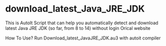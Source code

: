 # download_latest_Java_JRE_JDK

This is AutoIt Script that can help you automatically detect and download latest Java JRE JDK (so far, from 8 to 14) without login Orical website

How To Use?
Run Download_latest_JavaJRE_JDK.au3 with autoit compiler
